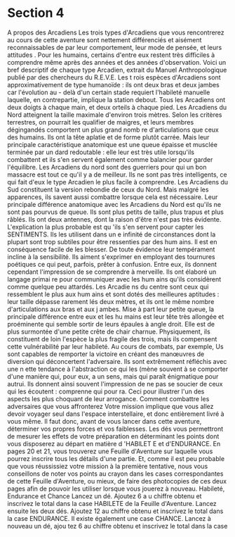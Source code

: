 # Section 4

A propos des Arcadiens
Les trois types d'Arcadiens que vous rencontrerez au cours de
cette aventure sont nettement différenciés et aisément
reconnaissables de par leur comportement, leur mode de pensée,
et leurs attitudes . Pour les humains, certains d'entre eux restent
très difficiles à comprendre même après des années et des
années d'observation. Voici un bref descriptif de chaque type
Arcadien, extrait du  Manuel Anthropologique  publié par des
chercheurs du R.E.V.E.
Les t rois espèces d'Arcadiens sont approximativement de type
humanoïde : ils ont deux bras et deux jambes car l'évolution au -
delà d'un certain stade requiert l'habileté manuelle laquelle, en
contrepartie, implique la station debout. Tous les Arcadiens ont
deux doigts à chaque main, et deux orteils à chaque pied. Les
Arcadiens du Nord atteignent la taille maximale d'environ trois
mètres. Selon les critères terrestres, on pourrait les qualifier de
maigres, et leurs membres dégingandés comportent un plus
grand nomb re d'articulations que ceux des humains. Ils ont la
tête aplatie et de forme plutôt carrée. Mais leur principale
caractéristique anatomique est une queue épaisse et musclée
terminée par un dard redoutable : elle leur est très utile
lorsqu'ils combattent et  ils s'en servent également comme
balancier pour garder l'équilibre. Les Arcadiens du nord sont
des guerriers pour qui un bon massacre est tout ce qu'il y a de
meilleur. Ils ne sont pas très intelligents, ce qui fait d'eux le type
Arcadien le plus facile à  comprendre.
Les Arcadiens du Sud constituent la version rebondie de ceux du
Nord. Mais malgré les apparences, ils savent aussi combattre
lorsque cela est nécessaire. Leur principale différence
anatomique avec les Arcadiens du Nord est qu'ils ne sont pas
pourvus de queue. Ils sont plus petits de taille, plus trapus et
plus râblés. Ils ont deux antennes, dont la raison d'être n'est pas
très évidente. L'explication la plus probable est qu 'ils s'en
servent pour capter les  SENTIMENTS.  Ils les utilisent dans un e
infinité de circonstances dont la plupart sont trop subtiles pour
être ressenties par des hum ains. Il est en conséquence facile de
les blesser. De toute évidence leur tempérament incline à la
sensibilité. Ils aiment s'exprimer en employant des tournures
poétiques ce qui peut, parfois, prêter à confusion. Entre eux, ils
donnent cependant l'impression de se comprendre à merveille.
Ils ont élaboré un langage primai re pour communiquer avec les
hum ains qu'ils considèrent comme quelque peu attardés.
Les Arcadie ns du centre sont ceux  qui ressemblent le plus aux
hum ains et sont dotés des meilleures aptitudes : leur taille
dépasse rarement lés deux mètres, et ils ont le même nombre
d'articulations aux bras et aux j ambes. Mise à part leur petite
queue, la principale  différence entre eux et les hu mains est leur
tête très allongée et proéminente qui semble sortir de leurs
épaules à angle droit. Elle est de plus surmontée d'une petite
crête de chair charnue. Physiquement, ils constituent de loin
l'espèce la plus fragile  des trois, mais ils compensent cette
vulnérabilité par leur habileté. Au cours de combats, par
exemple, Us sont capables de remporter la victoire en créant des
manœuvres de diversion qui déconcertent l'adversaire. Ils sont
extrêmement réfléchis avec une n ette tendance à l'abstraction ce
qui les (mène souvent à se comporter d'une manière qui, pour
eux, a un sens, mais qui paraît énigmatique pour autrui. Ils
donnent ainsi souvent l'impression de ne pas se soucier de ceux
qui les écoutent : comprenne qui pour ra. Ceci pour illustrer l'un
des aspects les plus choquant de leur arrogance.
Comment combattre les adversaires que vous
affronterez
Votre mission implique que vous allez devoir voyager seul dans
l'espace interstellaire, et donc entièrement livré à vous même. Il
faut donc, avant de vous lancer dans cette aventure, déterminer
vos propres forces et vos faiblesses. Les dés vous permettront de
mesurer les effets de votre préparation en déterminant les points
dont vous disposerez au départ en matière d 'HABlLET E et
d'ENDURANCE.  En pages 20 et 21, vous trouverez une
Feuille d'Aventure sur laquelle vous pourrez inscrire tous les
détails d'une partie. Et, comme il est peu probable que vous
réussissiez votre mission à la première tentative, nous vous
conseillons de noter vos points au crayon dans les cases
correspondantes de cette  Feuille d'Aventure,  ou mieux, de
faire des photocopies de ces deux pages afin de pouvoir les
utiliser lorsque vous jouerez à nouveau.
Habileté, Endurance et Chance
Lancez un dé. Ajoutez 6 a u chiffre obtenu et inscrivez le total
dans la case  HABILETE  de la  Feuille d'Aventure.
Lancez ensuite les deux dés. Ajoutez 12 au chiffre obtenu et
inscrivez le total dans la case  ENDURANCE.
Il existe également une case  CHANCE.  Lancez  à nouveau un dé,
ajou tez 6 au chiffre obtenu et inscrivez le total dans la case